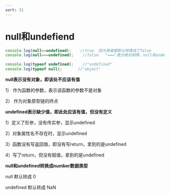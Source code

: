 ```yaml
---
sort: 31
---
```


# null和undefiend

```js
console.log(null==undefined);    //true  因为两者都默认转换成了false
console.log(null===undefined);    //false   "==="表示绝对相等，null和undefined类型是不一样的，所以输出“false”

console.log(typeof undefined);    //"undefined"  
console.log(typeof null);       //"object"  

```

**null表示没有对象，即该处不应该有值**

1） 作为函数的参数，表示该函数的参数不是对象

2） 作为对象原型链的终点

**undefined表示缺少值，即此处应该有值，但没有定义**

1）定义了形参，没有传实参，显示undefined

2）对象属性名不存在时，显示undefined

3）函数没有写返回值，即没有写return，拿到的是undefined

4）写了return，但没有赋值，拿到的是undefined

**null和undefined转换成number数据类型**

null 默认转成 0

undefined 默认转成 NaN
